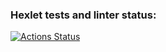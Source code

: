 ### Hexlet tests and linter status:
[![Actions Status](https://github.com/lastpatrol/frontend-project-lvl1/workflows/hexlet-check/badge.svg)](https://github.com/lastpatrol/frontend-project-lvl1/actions)